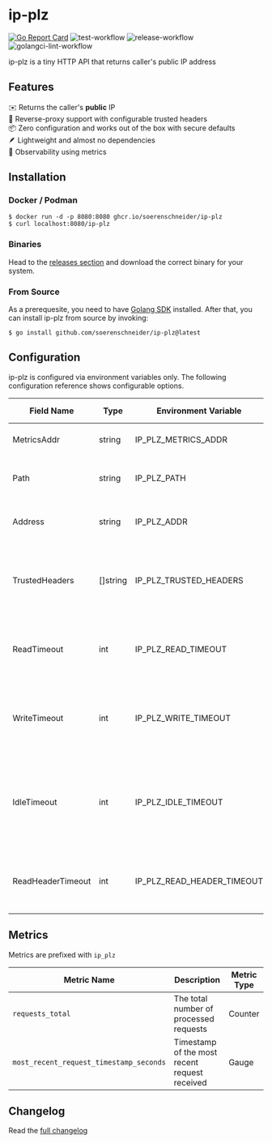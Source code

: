 # ip-plz
[![Go Report Card](https://goreportcard.com/badge/github.com/soerenschneider/ip-plz)](https://goreportcard.com/report/github.com/soerenschneider/ip-plz)
![test-workflow](https://github.com/soerenschneider/ip-plz/actions/workflows/test.yaml/badge.svg)
![release-workflow](https://github.com/soerenschneider/ip-plz/actions/workflows/release-container.yaml/badge.svg)
![golangci-lint-workflow](https://github.com/soerenschneider/ip-plz/actions/workflows/golangci-lint.yaml/badge.svg)

ip-plz is a tiny HTTP API that returns caller's public IP address

## Features

✉️ Returns the caller's **public** IP<br/>
🔀 Reverse-proxy support with configurable trusted headers<br/>
📦 Zero configuration and works out of the box with secure defaults<br/>
🪶 Lightweight and almost no dependencies<br/>
🔭 Observability using metrics<br/>

## Installation

### Docker / Podman
````shell
$ docker run -d -p 8080:8080 ghcr.io/soerenschneider/ip-plz
$ curl localhost:8080/ip-plz
````

### Binaries
Head to the [releases section](https://github.com/soerenschneider/ip-plz/releases) and download the correct binary for your system.

### From Source
As a prerequesite, you need to have [Golang SDK](https://go.dev/dl/) installed. After that, you can install ip-plz from source by invoking:
```text
$ go install github.com/soerenschneider/ip-plz@latest
```

## Configuration

ip-plz is configured via environment variables only. The following configuration reference shows configurable options.

| Field Name        | Type      | Environment Variable       | Description                                                                                              | Default Value |
|-------------------|-----------|----------------------------|----------------------------------------------------------------------------------------------------------|---------------|
| MetricsAddr       | string    | IP_PLZ_METRICS_ADDR        | The address for serving metrics.                                                                         | ":9191"       |
| Path              | string    | IP_PLZ_PATH                | The path where the service is available.                                                                 | "/ip-plz"     |
| Address           | string    | IP_PLZ_ADDR                | The network address to bind the service to.                                                              | ":8080"       |
| TrustedHeaders    | []string  | IP_PLZ_TRUSTED_HEADERS     | A list of trusted HTTP headers (comma-separated in the environment).                                     | -             |
| ReadTimeout       | int       | IP_PLZ_READ_TIMEOUT        | Maximum duration for reading the entire request, in seconds.                                             | 1 second      |
| WriteTimeout      | int       | IP_PLZ_WRITE_TIMEOUT       | Maximum duration for writing the response back to the client, in seconds.                                | 1 second      |
| IdleTimeout       | int       | IP_PLZ_IDLE_TIMEOUT        | Maximum duration the server should wait for the next request when no connections are active, in seconds. | 5 seconds     |
| ReadHeaderTimeout | int       | IP_PLZ_READ_HEADER_TIMEOUT | Maximum duration for reading the request headers, in seconds.                                            | 2 seconds     |

## Metrics

Metrics are prefixed with `ip_plz`

| Metric Name                             | Description                                   | Metric Type |
|-----------------------------------------|-----------------------------------------------|-------------|
| `requests_total`                        | The total number of processed requests        | Counter     |
| `most_recent_request_timestamp_seconds` | Timestamp of the most recent request received | Gauge       |


## Changelog
Read the [full changelog](CHANGELOG.md)
